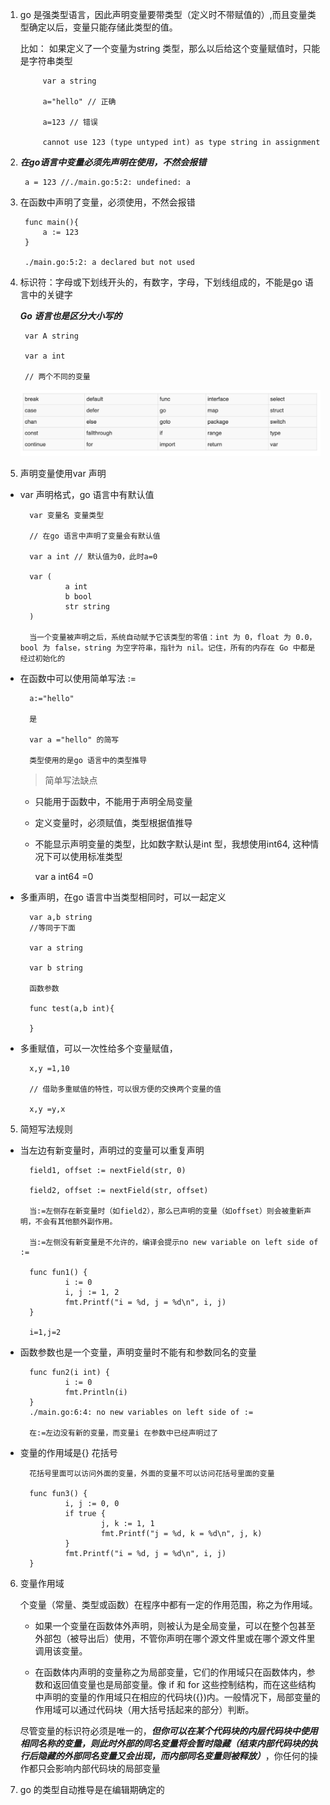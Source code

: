 1. go 是强类型语言，因此声明变量要带类型（定义时不带赋值的）,而且变量类型确定以后，变量只能存储此类型的值。

    比如： 如果定义了一个变量为string 类型，那么以后给这个变量赋值时，只能是字符串类型

            var a string 

            a="hello" // 正确

            a=123 // 错误

            cannot use 123 (type untyped int) as type string in assignment

2. ***在go语言中变量必须先声明在使用，不然会报错***

        a = 123 //./main.go:5:2: undefined: a

3. 在函数中声明了变量，必须使用，不然会报错

        func main(){
            a := 123
        }

        ./main.go:5:2: a declared but not used

4. 标识符：字母或下划线开头的，有数字，字母，下划线组成的，不能是go 语言中的关键字

   ***Go 语言也是区分大小写的***

        var A string 

        var a int

        // 两个不同的变量

   ![avatar](../../assets/keyword.jpg)

4. 声明变量使用var 声明

+ var 声明格式，go 语言中有默认值

        var 变量名 变量类型

        // 在go 语言中声明了变量会有默认值

        var a int // 默认值为0，此时a=0

        var (
                a int
                b bool
                str string
        )

        当一个变量被声明之后，系统自动赋予它该类型的零值：int 为 0，float 为 0.0，bool 为 false，string 为空字符串，指针为 nil。记住，所有的内存在 Go 中都是经过初始化的

+ 在函数中可以使用简单写法 :=

        a:="hello" 

        是

        var a ="hello" 的简写

        类型使用的是go 语言中的类型推导

   > 简单写法缺点

   + 只能用于函数中，不能用于声明全局变量

   + 定义变量时，必须赋值，类型根据值推导

   + 不能显示声明变量的类型，比如数字默认是int 型，我想使用int64, 这种情况下可以使用标准类型

        var a int64 =0

+ 多重声明，在go 语言中当类型相同时，可以一起定义

        var a,b string 
        //等同于下面

        var a string

        var b string

        函数参数

        func test(a,b int){

        }

+ 多重赋值，可以一次性给多个变量赋值，

        x,y =1,10

        // 借助多重赋值的特性，可以很方便的交换两个变量的值

        x,y =y,x

5. 简短写法规则

+ 当左边有新变量时，声明过的变量可以重复声明

        field1, offset := nextField(str, 0)

        field2, offset := nextField(str, offset)

        当:=左侧存在新变量时（如field2），那么已声明的变量（如offset）则会被重新声明，不会有其他额外副作用。

        当:=左侧没有新变量是不允许的，编译会提示no new variable on left side of :=

        func fun1() {
                i := 0
                i, j := 1, 2
                fmt.Printf("i = %d, j = %d\n", i, j)
        }

        i=1,j=2

+ 函数参数也是一个变量，声明变量时不能有和参数同名的变量

        func fun2(i int) {
                i := 0
                fmt.Println(i)
        }
        ./main.go:6:4: no new variables on left side of :=

        在:=左边没有新的变量，而变量i 在参数中已经声明过了

+ 变量的作用域是{} 花括号

        花括号里面可以访问外面的变量，外面的变量不可以访问花括号里面的变量

        func fun3() {
                i, j := 0, 0
                if true {
                        j, k := 1, 1
                        fmt.Printf("j = %d, k = %d\n", j, k)
                }
                fmt.Printf("i = %d, j = %d\n", i, j)
        }

6. 变量作用域

   个变量（常量、类型或函数）在程序中都有一定的作用范围，称之为作用域。
   
   + 如果一个变量在函数体外声明，则被认为是全局变量，可以在整个包甚至外部包（被导出后）使用，不管你声明在哪个源文件里或在哪个源文件里调用该变量。

   + 在函数体内声明的变量称之为局部变量，它们的作用域只在函数体内，参数和返回值变量也是局部变量。像 if 和 for 这些控制结构，而在这些结构中声明的变量的作用域只在相应的代码块({})内。一般情况下，局部变量的作用域可以通过代码块（用大括号括起来的部分）判断。  

   尽管变量的标识符必须是唯一的，***但你可以在某个代码块的内层代码块中使用相同名称的变量，则此时外部的同名变量将会暂时隐藏（结束内部代码块的执行后隐藏的外部同名变量又会出现，而内部同名变量则被释放）***，你任何的操作都只会影响内部代码块的局部变量

7. go 的类型自动推导是在编辑期确定的